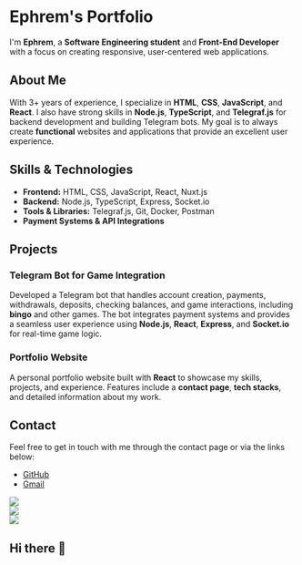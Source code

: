 
# Ephrem's Portfolio

I'm **Ephrem**, a **Software Engineering student** and **Front-End Developer** with a focus on creating responsive, user-centered web applications. 

## About Me

With 3+ years of experience, I specialize in **HTML**, **CSS**, **JavaScript**, and **React**. I also have strong skills in **Node.js**, **TypeScript**, and **Telegraf.js** for backend development and building Telegram bots. My goal is to always create  **functional** websites and applications that provide an excellent user experience.

## Skills & Technologies

- **Frontend:** HTML, CSS, JavaScript, React, Nuxt.js
- **Backend:** Node.js, TypeScript, Express, Socket.io
- **Tools & Libraries:** Telegraf.js, Git, Docker, Postman
- **Payment Systems & API Integrations**

## Projects

### **Telegram Bot for Game Integration**  
Developed a Telegram bot that handles account creation, payments, withdrawals, deposits, checking balances, and game interactions, including **bingo** and other games. The bot integrates payment systems and provides a seamless user experience using **Node.js**, **React**, **Express**, and **Socket.io** for real-time game logic.

### **Portfolio Website**  
A personal portfolio website built with **React** to showcase my skills, projects, and experience. Features include a **contact page**, **tech stacks**, and detailed information about my work.

## Contact

Feel free to get in touch with me through the contact page or via the links below:

- [GitHub](https://github.com/EpphremM)
- [Gmail](mailto:mandefroephrem48@gamil.com)

![](https://github-readme-stats.vercel.app/api?username=EpphremM&theme=dark&hide_border=false&include_all_commits=false&count_private=false)<br/>
![](https://github-readme-streak-stats.herokuapp.com/?user=EpphremM&theme=dark&hide_border=false)<br/>
![](https://github-readme-stats.vercel.app/api/top-langs/?username=EpphremM&theme=dark&hide_border=false&include_all_commits=false&count_private=false&layout=compact)


## Hi there 👋

<!--
**EpphremM/EpphremM** is a ✨ _special_ ✨ repository because its `README.md` (this file) appears on your GitHub profile.

Here are some ideas to get you started:

- 🔭 I’m currently working on ...
- 🌱 I’m currently learning ...
- 👯 I’m looking to collaborate on ...
- 🤔 I’m looking for help with ...
- 💬 Ask me about ...
- 📫 How to reach me: ...
- 😄 Pronouns: ...
- ⚡ Fun fact: ...
-->
